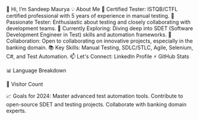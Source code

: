 👋 Hi, I’m Sandeep Maurya
💡 About Me
🌟 Certified Tester: ISTQB/CTFL certified professional with 5 years of experience in manual testing.
👀 Passionate Tester: Enthusiastic about testing and closely collaborating with development teams.
🌱 Currently Exploring: Diving deep into SDET (Software Development Engineer in Test) skills and automation frameworks.
💞️ Collaboration: Open to collaborating on innovative projects, especially in the banking domain.
📚 Key Skills: Manual Testing, SDLC/STLC, Agile, Selenium, C#, and Test Automation.
📫 Let's Connect: LinkedIn Profile
⚡ GitHub Stats

📊 Language Breakdown

🌟 Visitor Count

📈 Goals for 2024:
Master advanced test automation tools.
Contribute to open-source SDET and testing projects.
Collaborate with banking domain experts.
